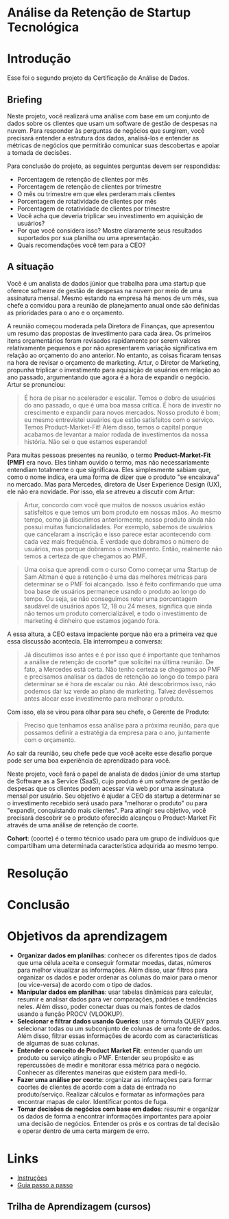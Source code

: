 # Análise da Retenção de Startup Tecnológica
# Introdução
Esse foi o segundo projeto da Certificação de Análise de Dados.

## Briefing
Neste projeto, você realizará uma análise com base em um conjunto de dados sobre os clientes que usam um software de gestão de despesas na nuvem. Para responder às perguntas de negócios que surgirem, você precisará entender a estrutura dos dados, analisá-los e entender as métricas de negócios que permitirão comunicar suas descobertas e apoiar a tomada de decisões.

Para conclusão do projeto, as seguintes perguntas devem ser respondidas:
- Porcentagem de retenção de clientes por mês
- Porcentagem de retenção de clientes por trimestre
- O mês ou trimestre em que eles perderam mais clientes
- Porcentagem de rotatividade de clientes por mês
- Porcentagem de rotatividade de clientes por trimestre
- Você acha que deveria triplicar seu investimento em aquisição de usuários?
- Por que você considera isso? Mostre claramente seus resultados suportados por sua planilha ou uma apresentação.
- Quais recomendações você tem para a CEO?

## A situação
Você é um analista de dados júnior que trabalha para uma startup que oferece software de gestão de despesas na nuvem por meio de uma assinatura mensal. Mesmo estando na empresa há menos de um mês, sua chefe a convidou para a reunião de planejamento anual onde são definidas as prioridades para o ano e o orçamento.

A reunião começou moderada pela Diretora de Finanças, que apresentou um resumo das propostas de investimento para cada área. Os primeiros itens orçamentários foram revisados rapidamente por serem valores relativamente pequenos e por não apresentarem variação significativa em relação ao orçamento do ano anterior. No entanto, as coisas ficaram tensas na hora de revisar o orçamento de marketing. Artur, o Diretor de Marketing, propunha triplicar o investimento para aquisição de usuários em relação ao ano passado, argumentando que agora é a hora de expandir o negócio.
Artur se pronunciou:

>É hora de pisar no acelerador e escalar. Temos o dobro de usuários do ano passado, o que é uma boa massa crítica. É hora de investir no crescimento e expandir para novos mercados. Nosso produto é bom; eu mesmo entrevistei usuários que estão satisfeitos com o serviço. Temos Product-Market-Fit! Além disso, temos o capital porque acabamos de levantar a maior rodada de investimentos da nossa história. Não sei o que estamos esperando!

Para muitas pessoas presentes na reunião, o termo **Product-Market-Fit (PMF)** era novo. Eles tinham ouvido o termo, mas não necessariamente entendiam totalmente o que significava. Eles simplesmente sabiam que, como o nome indica, era uma forma de dizer que o produto "se encaixava" no mercado. Mas para Mercedes, diretora de User Experience Design (UX), ele não era novidade. Por isso, ela se atreveu a discutir com Artur:

>Artur, concordo com você que muitos de nossos usuários estão satisfeitos e que temos um bom produto em nossas mãos. Ao mesmo tempo, como já discutimos anteriormente, nosso produto ainda não possui muitas funcionalidades. Por exemplo, sabemos de usuários que cancelaram a inscrição e isso parece estar acontecendo com cada vez mais frequência. É verdade que dobramos o número de usuários, mas porque dobramos o investimento. Então, realmente não temos a certeza de que chegamos ao PMF. 

>Uma coisa que aprendi com o curso Como começar uma Startup de Sam Altman é que a retenção é uma das melhores métricas para determinar se o PMF foi alcançado. Isso é feito confirmando que uma boa base de usuários permanece usando o produto ao longo do tempo. Ou seja, se não conseguimos reter uma porcentagem saudável de usuários após 12, 18 ou 24 meses, significa que ainda não temos um produto comercializável, e todo o investimento de marketing é dinheiro que estamos jogando fora.

A essa altura, a CEO estava impaciente porque não era a primeira vez que essa discussão acontecia. Ela interrompeu a conversa: 

>Já discutimos isso antes e é por isso que é importante que tenhamos a análise de retenção de coorte* que solicitei na última reunião. De fato, a Mercedes está certa. Não tenho certeza se chegamos ao PMF e precisamos analisar os dados de retenção ao longo do tempo para determinar se é hora de escalar ou não. Até descobrirmos isso, não podemos dar luz verde ao plano de marketing. Talvez devêssemos antes alocar esse investimento para melhorar o produto. 

Com isso, ela se virou para olhar para seu chefe, o Gerente de Produto: 
>Preciso que tenhamos essa análise para a próxima reunião, para que possamos definir a estratégia da empresa para o ano, juntamente com o orçamento.

Ao sair da reunião, seu chefe pede que você aceite esse desafio porque pode ser uma boa experiência de aprendizado para você. 

Neste projeto, você fará o papel de analista de dados júnior de uma startup de Software as a Service (SaaS), cujo produto é um software de gestão de despesas que os clientes podem acessar via web por uma assinatura mensal por usuário.
Seu objetivo é ajudar a CEO da startup a determinar se o investimento recebido será usado para "melhorar o produto" ou para "expandir, conquistando mais clientes". Para atingir seu objetivo, você precisará descobrir se o produto oferecido alcançou o Product-Market Fit através de uma análise de retenção de coorte. 

**Cohort**: (coorte) é o termo técnico usado para um grupo de indivíduos que compartilham uma determinada característica adquirida ao mesmo tempo.

# Resolução


# Conclusão

# Objetivos da aprendizagem
- **Organizar dados em planilhas**: conhecer os diferentes tipos de dados que uma célula aceita e conseguir formatar moedas, datas, números para melhor visualizar as informações. Além disso, usar filtros para organizar os dados e poder ordenar as colunas do maior para o menor (ou vice-versa) de acordo com o tipo de dados.
- **Manipular dados em planilhas**: usar tabelas dinâmicas para calcular, resumir e analisar dados para ver comparações, padrões e tendências neles. Além disso, poder conectar duas ou mais fontes de dados usando a função PROCV (VLOOKUP).
- **Selecionar e filtrar dados usando Queries**: usar a fórmula QUERY para selecionar todas ou um subconjunto de colunas de uma fonte de dados. Além disso, filtrar essas informações de acordo com as características de algumas de suas colunas.
- **Entender o conceito de Product Market Fit**: entender quando um produto ou serviço atingiu o PMF. Entender seu propósito e as repercussões de medir e monitorar essa métrica para o negócio. Conhecer as diferentes maneiras que existem para medi-lo.
- **Fazer uma análise por coorte**: organizar as informações para formar coortes de clientes de acordo com a data de entrada no produto/serviço. Realizar cálculos e formatar as informações para encontrar mapas de calor. Identificar pontos de fuga.
- **Tomar decisões de negócios com base em dados**: resumir e organizar os dados de forma a encontrar informações importantes para apoiar uma decisão de negócios. Entender os prós e os contras de tal decisão e operar dentro de uma certa margem de erro.

# Links
- [Instruções](https://www.kaggle.com/datasets/datacertlaboratoria/projeto-2-reteno-de-startup-tecnolgica)
- [Guia passo a passo](https://www.kaggle.com/code/datacertlaboratoria/guia-de-resolu-o-projeto-2)

## Trilha de Aprendizagem (cursos)

